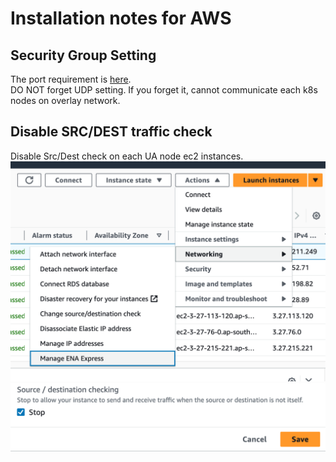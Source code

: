 # Installation notes for AWS

## Security Group Setting
The port requirement is [here](https://docs.ezmeral.hpe.com/unified-analytics/13/Installation/ua-ports.html).   
DO NOT forget UDP setting. If you forget it, cannot communicate each k8s nodes on overlay network.

## Disable SRC/DEST traffic check
Disable Src/Dest check on each UA node ec2 instances.  
![](pics/pic01.png)
![](pics/pic02.png)